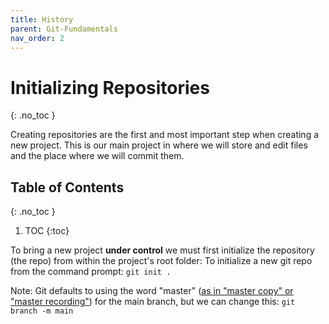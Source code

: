```yaml
---
title: History
parent: Git-Fundamentals 
nav_order: 2
---
```

<!-- prettier-ignore-start -->
# Initializing Repositories 
{: .no_toc }

Creating repositories are the first and most important step when creating a new project. This is our main project in where we will store and edit files and the place where we will commit them. 

## Table of Contents
{: .no_toc }

1. TOC
{:toc}

<!-- prettier-ignore-end -->

To bring a new project **under control** we must first initialize the repository (the repo)
from within the project's root folder:
To initialize a new git repo from the command prompt: ``git init .``

Note: Git defaults to using the word "master" ([as in "master copy" or "master recording"](https://git.github.io/rev_news/2020/07/29/edition-65/)) for
the main branch, but we can change this: ``git branch -m main``

